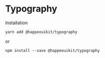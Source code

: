 # Typography



Installation

    yarn add @happeouikit/typography

or 

    npm install --save @happeouikit/typography
